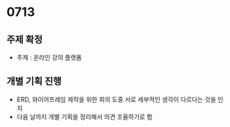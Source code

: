 # 0713



## 주제 확정

- 주제 : 온라인 강의 플랫폼



## 개별 기획 진행

- ERD, 와이어프레임 제작을 위한 회의 도중 서로 세부적인 생각이 다르다는 것을 인지
- 다음 날까지 개별 기획을 정리해서 의견 조율하기로 함
